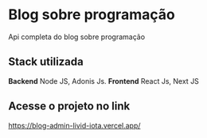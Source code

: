 # Blog sobre programação

Api completa do blog sobre programação

## Stack utilizada

**Backend** Node JS, Adonis Js.
**Frontend** React Js, Next JS


## Acesse o projeto no link

https://blog-admin-livid-iota.vercel.app/
